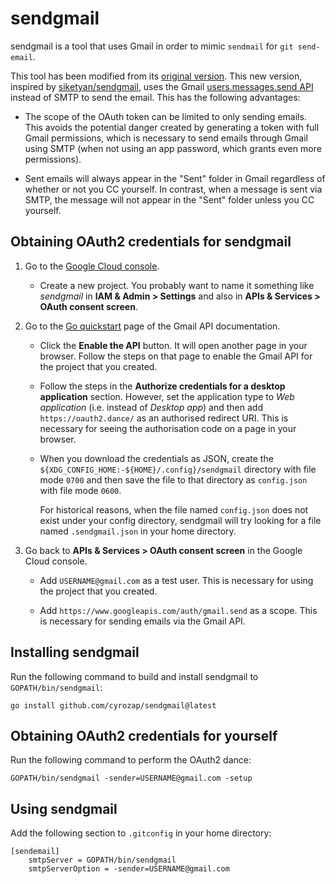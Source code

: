 # sendgmail

sendgmail is a tool that uses Gmail in order to mimic `sendmail` for `git
send-email`.

This tool has been modified from its [original version](https://github.com/google/gmail-oauth2-tools/tree/578a11a744c37bd19c1c1b8d96061276dbf6f7f0/go/sendgmail).
This new version, inspired by [siketyan/sendgmail](https://github.com/siketyan/sendgmail),
uses the Gmail [users.messages.send API](https://developers.google.com/gmail/api/reference/rest/v1/users.messages/send)
instead of SMTP to send the email. This has the following advantages:

*   The scope of the OAuth token can be limited to only sending emails. This
    avoids the potential danger created by generating a token with full Gmail
    permissions, which is necessary to send emails through Gmail using SMTP
    (when not using an app password, which grants even more permissions).

*   Sent emails will always appear in the "Sent" folder in Gmail regardless of
    whether or not you CC yourself. In contrast, when a message is sent via
    SMTP, the message will not appear in the "Sent" folder unless you CC
    yourself.

## Obtaining OAuth2 credentials for sendgmail

1.  Go to the [Google Cloud console](https://console.cloud.google.com/).

    *   Create a new project. You probably want to name it something like
        *sendgmail* in **IAM & Admin > Settings** and also in **APIs &
        Services > OAuth consent screen**.

2.  Go to the
    [Go quickstart](https://developers.google.com/gmail/api/quickstart/go) page
    of the Gmail API documentation.

    *   Click the **Enable the API** button. It will open another page in your
        browser. Follow the steps on that page to enable the Gmail API for the
        project that you created.

    *   Follow the steps in the **Authorize credentials for a desktop
        application** section. However, set the application type to *Web
        application* (i.e. instead of *Desktop app*) and then add
        `https://oauth2.dance/` as an authorised redirect URI. This is necessary
        for seeing the authorisation code on a page in your browser.

    *   When you download the credentials as JSON, create the
        `${XDG_CONFIG_HOME:-${HOME}/.config}/sendgmail` directory with file mode
        `0700` and then save the file to that directory as `config.json` with
        file mode `0600`.

        For historical reasons, when the file named `config.json` does not exist
        under your config directory, sendgmail will try looking for a file named
        `.sendgmail.json` in your home directory.

3.  Go back to **APIs & Services > OAuth consent screen** in the Google Cloud
    console.

    *   Add `USERNAME@gmail.com` as a test user. This is necessary for using the
        project that you created.

    *   Add `https://www.googleapis.com/auth/gmail.send` as a scope. This is
        necessary for sending emails via the Gmail API.

## Installing sendgmail

Run the following command to build and install sendgmail to
`GOPATH/bin/sendgmail`:

```shell
go install github.com/cyrozap/sendgmail@latest
```

## Obtaining OAuth2 credentials for yourself

Run the following command to perform the OAuth2 dance:

```shell
GOPATH/bin/sendgmail -sender=USERNAME@gmail.com -setup
```

## Using sendgmail

Add the following section to `.gitconfig` in your home directory:

```
[sendemail]
    smtpServer = GOPATH/bin/sendgmail
    smtpServerOption = -sender=USERNAME@gmail.com
```

